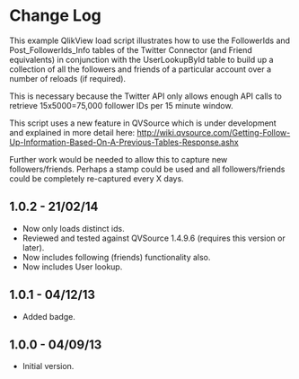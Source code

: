 Change Log
==========
This example QlikView load script illustrates how to use the FollowerIds and Post_FollowerIds_Info tables of the Twitter Connector (and Friend equivalents) in conjunction with the UserLookupById table to build up a collection of all the followers and friends of a particular account over a number of reloads (if required).

This is necessary because the Twitter API only allows enough API calls to retrieve 15x5000=75,000 follower IDs per 15 minute window.

This script uses a new feature in QVSource which is under development and explained in more detail here:
http://wiki.qvsource.com/Getting-Follow-Up-Information-Based-On-A-Previous-Tables-Response.ashx

Further work would be needed to allow this to capture new followers/friends. Perhaps a stamp could be used and all followers/friends could be completely re-captured every X days.

1.0.2 - 21/02/14
----------------
* Now only loads distinct ids.
* Reviewed and tested against QVSource 1.4.9.6 (requires this version or later).
* Now includes following (friends) functionality also.
* Now includes User lookup.

1.0.1 - 04/12/13
----------------
* Added badge.

1.0.0 - 04/09/13
----------------
* Initial version.